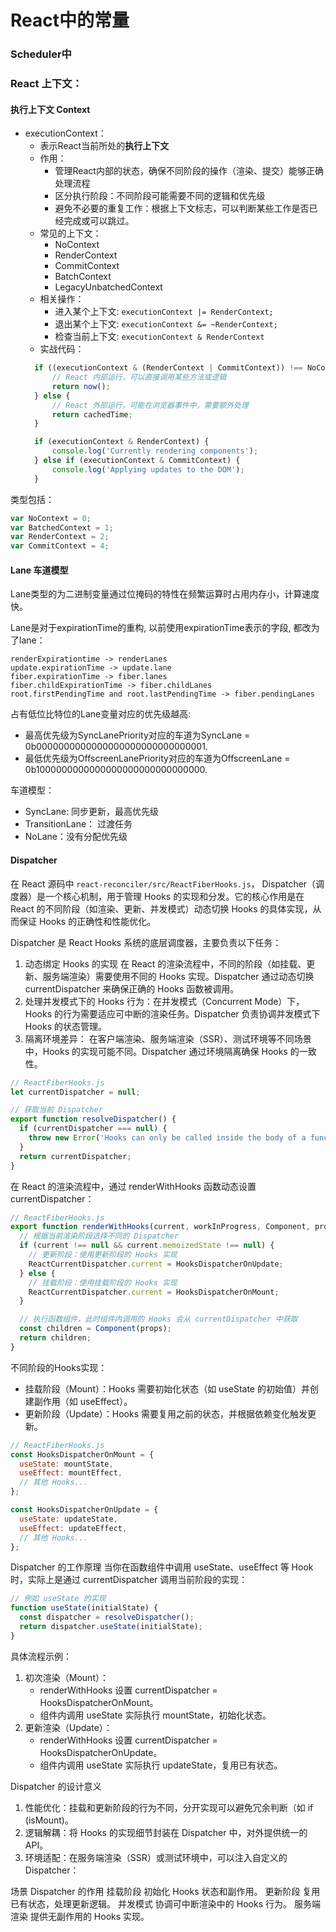 # React中的常量


### Scheduler中

### React 上下文：

#### 执行上下文 Context

- executionContext： 
  - 表示React当前所处的**执行上下文**
  - 作用：
    - 管理React内部的状态，确保不同阶段的操作（渲染、提交）能够正确处理流程
    - 区分执行阶段：不同阶段可能需要不同的逻辑和优先级
    - 避免不必要的重复工作：根据上下文标志，可以判断某些工作是否已经完成或可以跳过。
  - 常见的上下文：
    - NoContext
    - RenderContext
    - CommitContext
    - BatchContext
    - LegacyUnbatchedContext
  - 相关操作：
    - 进入某个上下文: `executionContext |= RenderContext;`
    - 退出某个上下文: `executionContext &= ~RenderContext;`
    - 检查当前上下文: `executionContext & RenderContext`
  - 实战代码：
  ```javascript
    if ((executionContext & (RenderContext | CommitContext)) !== NoContext) {
        // React 内部运行，可以直接调用某些方法或逻辑
        return now();
    } else {
        // React 外部运行，可能在浏览器事件中，需要额外处理
        return cachedTime;
    }

    if (executionContext & RenderContext) {
        console.log('Currently rendering components');
    } else if (executionContext & CommitContext) {
        console.log('Applying updates to the DOM');
    }
  ```

类型包括：
```javascript
var NoContext = 0;
var BatchedContext = 1;
var RenderContext = 2;
var CommitContext = 4;
```

#### Lane 车道模型
Lane类型的为二进制变量通过位掩码的特性在频繁运算时占用内存小，计算速度快。

Lane是对于expirationTime的重构, 以前使用expirationTime表示的字段, 都改为了lane：
```
renderExpirationtime -> renderLanes
update.expirationTime -> update.lane
fiber.expirationTime -> fiber.lanes
fiber.childExpirationTime -> fiber.childLanes
root.firstPendingTime and root.lastPendingTime -> fiber.pendingLanes
```

占有低位比特位的Lane变量对应的优先级越高:
- 最高优先级为SyncLanePriority对应的车道为SyncLane = 0b0000000000000000000000000000001.
- 最低优先级为OffscreenLanePriority对应的车道为OffscreenLane = 0b1000000000000000000000000000000.


车道模型：
- SyncLane: 同步更新，最高优先级
- TransitionLane： 过渡任务
- NoLane：没有分配优先级


#### Dispatcher
在 React 源码中 `react-reconciler/src/ReactFiberHooks.js`， Dispatcher（调度器）是一个核心机制，用于管理 Hooks 的实现和分发。它的核心作用是在 React 的不同阶段（如渲染、更新、并发模式）动态切换 Hooks 的具体实现，从而保证 Hooks 的正确性和性能优化。

Dispatcher 是 React Hooks 系统的底层调度器，主要负责以下任务：
1. 动态绑定 Hooks 的实现 在 React 的渲染流程中，不同的阶段（如挂载、更新、服务端渲染）需要使用不同的 Hooks 实现。Dispatcher 通过动态切换 currentDispatcher 来确保正确的 Hooks 函数被调用。
2. 处理并发模式下的 Hooks 行为：在并发模式（Concurrent Mode）下，Hooks 的行为需要适应可中断的渲染任务。Dispatcher 负责协调并发模式下 Hooks 的状态管理。
3. 隔离环境差异： 在客户端渲染、服务端渲染（SSR）、测试环境等不同场景中，Hooks 的实现可能不同。Dispatcher 通过环境隔离确保 Hooks 的一致性。

```javascript
// ReactFiberHooks.js
let currentDispatcher = null;

// 获取当前 Dispatcher
export function resolveDispatcher() {
  if (currentDispatcher === null) {
    throw new Error('Hooks can only be called inside the body of a function component.');
  }
  return currentDispatcher;
}
```
在 React 的渲染流程中，通过 renderWithHooks 函数动态设置 currentDispatcher：

```javascript
// ReactFiberHooks.js
export function renderWithHooks(current, workInProgress, Component, props) {
  // 根据当前渲染阶段选择不同的 Dispatcher
  if (current !== null && current.memoizedState !== null) {
    // 更新阶段：使用更新阶段的 Hooks 实现
    ReactCurrentDispatcher.current = HooksDispatcherOnUpdate;
  } else {
    // 挂载阶段：使用挂载阶段的 Hooks 实现
    ReactCurrentDispatcher.current = HooksDispatcherOnMount;
  }

  // 执行函数组件，此时组件内调用的 Hooks 会从 currentDispatcher 中获取
  const children = Component(props);
  return children;
}
```

不同阶段的Hooks实现：
- 挂载阶段（Mount）：Hooks 需要初始化状态（如 useState 的初始值）并创建副作用（如 useEffect）。
- 更新阶段（Update）：Hooks 需要复用之前的状态，并根据依赖变化触发更新。
```javascript
// ReactFiberHooks.js
const HooksDispatcherOnMount = {
  useState: mountState,
  useEffect: mountEffect,
  // 其他 Hooks...
};

const HooksDispatcherOnUpdate = {
  useState: updateState,
  useEffect: updateEffect,
  // 其他 Hooks...
};
```
Dispatcher 的工作原理
当你在函数组件中调用 useState、useEffect 等 Hook 时，实际上是通过 currentDispatcher 调用当前阶段的实现：
```javascript
// 例如 useState 的实现
function useState(initialState) {
  const dispatcher = resolveDispatcher();
  return dispatcher.useState(initialState);
}
```

具体流程示例：
1. 初次渲染（Mount）：
   - renderWithHooks 设置 currentDispatcher = HooksDispatcherOnMount。
   - 组件内调用 useState 实际执行 mountState，初始化状态。
2. 更新渲染（Update）：
   - renderWithHooks 设置 currentDispatcher = HooksDispatcherOnUpdate。
   - 组件内调用 useState 实际执行 updateState，复用已有状态。

Dispatcher 的设计意义
1. 性能优化：挂载和更新阶段的行为不同，分开实现可以避免冗余判断（如 if (isMount)。
2. 逻辑解耦：将 Hooks 的实现细节封装在 Dispatcher 中，对外提供统一的 API。
3. 环境适配：在服务端渲染（SSR）或测试环境中，可以注入自定义的 Dispatcher：

场景	Dispatcher 的作用
挂载阶段	初始化 Hooks 状态和副作用。
更新阶段	复用已有状态，处理更新逻辑。
并发模式	协调可中断渲染中的 Hooks 行为。
服务端渲染	提供无副作用的 Hooks 实现。

